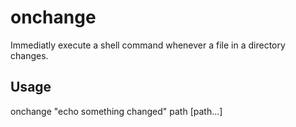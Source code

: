 # onchange

Immediatly execute a shell command whenever a file in a directory changes.

## Usage

onchange "echo something changed" path [path...]
